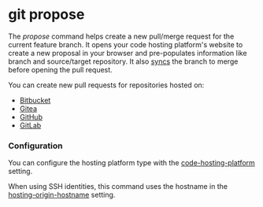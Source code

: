 # git propose

The _propose_ command helps create a new pull/merge request for the current
feature branch. It opens your code hosting platform's website to create a new
proposal in your browser and pre-populates information like branch and
source/target repository. It also [syncs](sync.md) the branch to merge before
opening the pull request.

You can create new pull requests for repositories hosted on:

- [Bitbucket](https://bitbucket.org)
- [Gitea](https://gitea.com)
- [GitHub](https://github.com)
- [GitLab](https://gitlab.com)

### Configuration

You can configure the hosting platform type with the
[code-hosting-platform](../preferences/code-hosting-platform.md) setting.

When using SSH identities, this command uses the hostname in the
[hosting-origin-hostname](../preferences/hosting-origin-hostname.md) setting.
